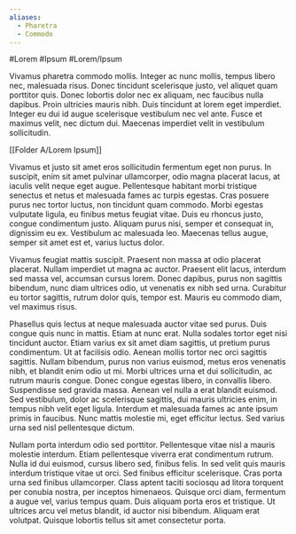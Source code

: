 ```yaml
---
aliases:
  - Pharetra
  - Commodo
---
```

#Lorem #Ipsum #Lorem/Ipsum 

Vivamus pharetra commodo mollis. Integer ac nunc mollis, tempus libero nec, malesuada risus. Donec tincidunt scelerisque justo, vel aliquet quam porttitor quis. Donec lobortis dolor nec ex aliquam, nec faucibus nulla dapibus. Proin ultricies mauris nibh. Duis tincidunt at lorem eget imperdiet. Integer eu dui id augue scelerisque vestibulum nec vel ante. Fusce et maximus velit, nec dictum dui. Maecenas imperdiet velit in vestibulum sollicitudin.

[[Folder A/Lorem Ipsum]]

Vivamus et justo sit amet eros sollicitudin fermentum eget non purus. In suscipit, enim sit amet pulvinar ullamcorper, odio magna placerat lacus, at iaculis velit neque eget augue. Pellentesque habitant morbi tristique senectus et netus et malesuada fames ac turpis egestas. Cras posuere purus nec tortor luctus, non tincidunt quam commodo. Morbi egestas vulputate ligula, eu finibus metus feugiat vitae. Duis eu rhoncus justo, congue condimentum justo. Aliquam purus nisi, semper et consequat in, dignissim eu ex. Vestibulum ac malesuada leo. Maecenas tellus augue, semper sit amet est et, varius luctus dolor.

Vivamus feugiat mattis suscipit. Praesent non massa at odio placerat placerat. Nullam imperdiet ut magna ac auctor. Praesent elit lacus, interdum sed massa vel, accumsan cursus lorem. Donec dapibus, purus non sagittis bibendum, nunc diam ultrices odio, ut venenatis ex nibh sed urna. Curabitur eu tortor sagittis, rutrum dolor quis, tempor est. Mauris eu commodo diam, vel maximus risus.

Phasellus quis lectus at neque malesuada auctor vitae sed purus. Duis congue quis nunc in mattis. Etiam at nunc erat. Nulla sodales tortor eget nisi tincidunt auctor. Etiam varius ex sit amet diam sagittis, ut pretium purus condimentum. Ut at facilisis odio. Aenean mollis tortor nec orci sagittis sagittis. Nullam bibendum, purus non varius euismod, metus eros venenatis nibh, et blandit enim odio ut mi. Morbi ultrices urna et dui sollicitudin, ac rutrum mauris congue. Donec congue egestas libero, in convallis libero. Suspendisse sed gravida massa. Aenean vel nulla a erat blandit euismod. Sed vestibulum, dolor ac scelerisque sagittis, dui mauris ultricies enim, in tempus nibh velit eget ligula. Interdum et malesuada fames ac ante ipsum primis in faucibus. Nunc mattis molestie mi, eget efficitur lectus. Sed varius urna sed nisl pellentesque dictum.

Nullam porta interdum odio sed porttitor. Pellentesque vitae nisl a mauris molestie interdum. Etiam pellentesque viverra erat condimentum rutrum. Nulla id dui euismod, cursus libero sed, finibus felis. In sed velit quis mauris interdum tristique vitae ut orci. Sed finibus efficitur scelerisque. Cras porta urna sed finibus ullamcorper. Class aptent taciti sociosqu ad litora torquent per conubia nostra, per inceptos himenaeos. Quisque orci diam, fermentum a augue vel, varius tempus quam. Duis aliquam porta eros et tristique. Ut ultrices arcu vel metus blandit, id auctor nisi bibendum. Aliquam erat volutpat. Quisque lobortis tellus sit amet consectetur porta.